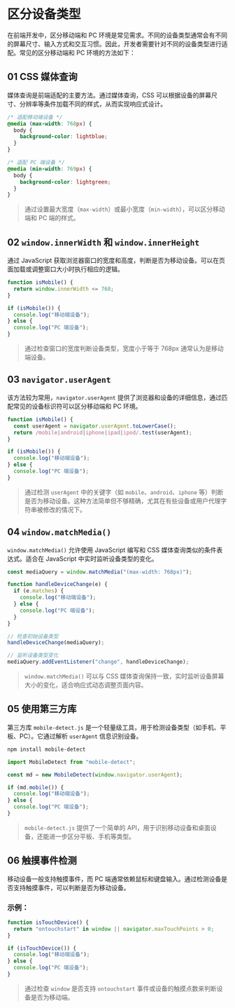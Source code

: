 # 区分设备类型

在前端开发中，区分移动端和 PC 环境是常见需求。不同的设备类型通常会有不同的屏幕尺寸、输入方式和交互习惯。因此，开发者需要针对不同的设备类型进行适配。常见的区分移动端和 PC 环境的方法如下：

## 01 CSS 媒体查询

媒体查询是前端适配的主要方法。通过媒体查询，CSS 可以根据设备的屏幕尺寸、分辨率等条件加载不同的样式，从而实现响应式设计。

```css
/* 适配移动端设备 */
@media (max-width: 768px) {
  body {
    background-color: lightblue;
  }
}

/* 适配 PC 端设备 */
@media (min-width: 769px) {
  body {
    background-color: lightgreen;
  }
}
```

> 通过设置最大宽度（`max-width`）或最小宽度（`min-width`），可以区分移动端和 PC 端的样式。

## 02 `window.innerWidth` 和 `window.innerHeight`

通过 JavaScript 获取浏览器窗口的宽度和高度，判断是否为移动设备。可以在页面加载或调整窗口大小时执行相应的逻辑。

```js
function isMobile() {
  return window.innerWidth <= 768;
}

if (isMobile()) {
  console.log("移动端设备");
} else {
  console.log("PC 端设备");
}
```

> 通过检查窗口的宽度判断设备类型，宽度小于等于 768px 通常认为是移动端设备。

## 03 `navigator.userAgent`

该方法较为常用，`navigator.userAgent` 提供了浏览器和设备的详细信息，通过匹配常见的设备标识符可以区分移动端和 PC 环境。

```jsx
function isMobile() {
  const userAgent = navigator.userAgent.toLowerCase();
  return /mobile|android|iphone|ipad|ipod/.test(userAgent);
}

if (isMobile()) {
  console.log("移动端设备");
} else {
  console.log("PC 端设备");
}
```

> 通过检测 `userAgent` 中的关键字（如 `mobile`、`android`、`iphone` 等）判断是否为移动设备。这种方法简单但不够精确，尤其在有些设备或用户代理字符串被修改的情况下。

## 04 `window.matchMedia()`

`window.matchMedia()` 允许使用 JavaScript 编写和 CSS 媒体查询类似的条件表达式。适合在 JavaScript 中实时监听设备类型的变化。

```js
const mediaQuery = window.matchMedia("(max-width: 768px)");

function handleDeviceChange(e) {
  if (e.matches) {
    console.log("移动端设备");
  } else {
    console.log("PC 端设备");
  }
}

// 检查初始设备类型
handleDeviceChange(mediaQuery);

// 监听设备类型变化
mediaQuery.addEventListener("change", handleDeviceChange);
```

> `window.matchMedia()` 可以与 CSS 媒体查询保持一致，实时监听设备屏幕大小的变化，适合响应式动态调整页面内容。

## 05 使用第三方库

第三方库 `mobile-detect.js` 是一个轻量级工具，用于检测设备类型（如手机、平板、PC）。它通过解析 `userAgent` 信息识别设备。

```bash
npm install mobile-detect
```

```js
import MobileDetect from "mobile-detect";

const md = new MobileDetect(window.navigator.userAgent);

if (md.mobile()) {
  console.log("移动端设备");
} else {
  console.log("PC 端设备");
}
```

> `mobile-detect.js` 提供了一个简单的 API，用于识别移动设备和桌面设备，还能进一步区分平板、手机等类型。

## 06 触摸事件检测

移动设备一般支持触摸事件，而 PC 端通常依赖鼠标和键盘输入。通过检测设备是否支持触摸事件，可以判断是否为移动设备。

### 示例：

```js
function isTouchDevice() {
  return "ontouchstart" in window || navigator.maxTouchPoints > 0;
}

if (isTouchDevice()) {
  console.log("移动端设备");
} else {
  console.log("PC 端设备");
}
```

> 通过检查 `window` 是否支持 `ontouchstart` 事件或设备的触摸点数来判断设备是否为移动端。
